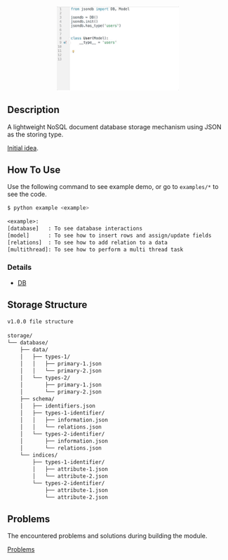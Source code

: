 <p align="center"><img src="https://github.com/senhungwong/json-db/blob/master/docs/header.gif" width="55%"></p>

## Description

A lightweight NoSQL document database storage mechanism using JSON as the storing type. 

[Initial idea](docs/initial_idea.md).

## How To Use

Use the following command to see example demo, or go to `examples/*` to see the code.

```bash
$ python example <example>
```

```
<example>:
[database]   : To see database interactions
[model]      : To see how to insert rows and assign/update fields
[relations]  : To see how to add relation to a data
[multithread]: To see how to perform a multi thread task
```

### Details

 - [DB](docs/db.md)

## Storage Structure

```
v1.0.0 file structure

storage/
└── database/
    ├── data/
    │   ├── types-1/
    │   │   ├── primary-1.json
    │   │   └── primary-2.json
    │   └── types-2/
    │       ├── primary-1.json
    │       └── primary-2.json
    ├── schema/
    │   ├── identifiers.json
    │   ├── types-1-identifier/
    │   │   ├── information.json
    │   │   └── relations.json
    │   └── types-2-identifier/
    │       ├── information.json
    │       └── relations.json
    └── indices/
        ├── types-1-identifier/
        │   ├── attribute-1.json
        │   └── attribute-2.json
        └── types-2-identifier/
            ├── attribute-1.json
            └── attribute-2.json
```

## Problems

The encountered problems and solutions during building the module.

[Problems](docs/problems.md)

